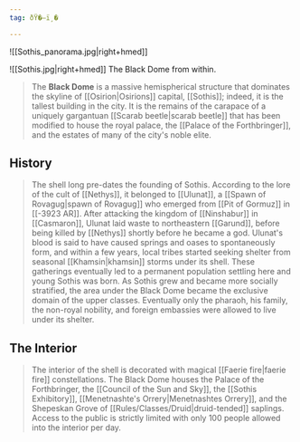 ```yaml
---
tag: ðŸ�—ï¸�

---
```

![[Sothis_panorama.jpg|right+hmed]] 

![[Sothis.jpg|right+hmed]] 
 The Black Dome from within.
> The **Black Dome** is a massive hemispherical structure that dominates the skyline of [[Osirion|Osirions]] capital, [[Sothis]]; indeed, it is the tallest building in the city. It is the remains of the carapace of a uniquely gargantuan [[Scarab beetle|scarab beetle]] that has been modified to house the royal palace, the [[Palace of the Forthbringer]], and the estates of many of the city's noble elite.


## History

> The shell long pre-dates the founding of Sothis. According to the lore of the cult of [[Nethys]], it belonged to [[Ulunat]], a [[Spawn of Rovagug|spawn of Rovagug]] who emerged from [[Pit of Gormuz]] in [[-3923 AR]]. After attacking the kingdom of [[Ninshabur]] in [[Casmaron]], Ulunat laid waste to northeastern [[Garund]], before being killed by [[Nethys]] shortly before he became a god. Ulunat's blood is said to have caused springs and oases to spontaneously form, and within a few years, local tribes started seeking shelter from seasonal [[Khamsin|khamsin]] storms under its shell. These gatherings eventually led to a permanent population settling here and young Sothis was born.
> As Sothis grew and became more socially stratified, the area under the Black Dome became the exclusive domain of the upper classes. Eventually only the pharaoh, his family, the non-royal nobility, and foreign embassies were allowed to live under its shelter.


## The Interior

> The interior of the shell is decorated with magical [[Faerie fire|faerie fire]] constellations. The Black Dome houses the Palace of the Forthbringer, the [[Council of the Sun and Sky]], the [[Sothis Exhibitory]], [[Menetnashte's Orrery|Menetnashtes Orrery]], and the Shepeskan Grove of [[Rules/Classes/Druid|druid-tended]] saplings.
> Access to the public is strictly limited with only 100 people allowed into the interior per day.








